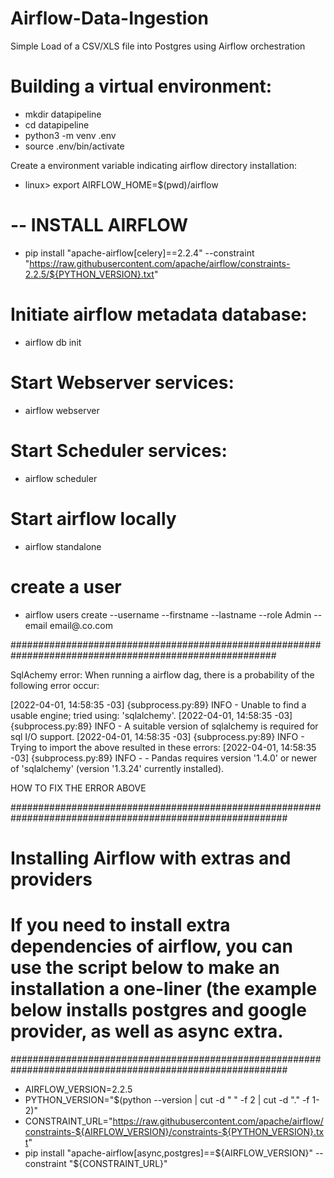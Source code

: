 # Airflow-Data-Ingestion
Simple Load of a CSV/XLS file into Postgres using Airflow orchestration


# Building a virtual environment:
- mkdir datapipeline
- cd datapipeline
- python3 -m venv .env
- source .env/bin/activate

Create a environment variable indicating airflow directory installation:
- linux> export AIRFLOW_HOME=$(pwd)/airflow

# -- INSTALL AIRFLOW
- pip install "apache-airflow[celery]==2.2.4" --constraint "https://raw.githubusercontent.com/apache/airflow/constraints-2.2.5/${PYTHON_VERSION}.txt"

# Initiate airflow metadata database:
- airflow db init

# Start Webserver services:
- airflow webserver

# Start Scheduler services:
- airflow scheduler

# Start airflow locally
- airflow standalone

# create a user
- airflow users create --username <username> --firstname <first> --lastname <last> --role Admin --email email@.co.com

########################################################################################################

SqlAchemy error: When running a airflow dag, there is a probability of the following error occur:

[2022-04-01, 14:58:35 -03] {subprocess.py:89} INFO - Unable to find a usable engine; tried using: 'sqlalchemy'.
[2022-04-01, 14:58:35 -03] {subprocess.py:89} INFO - A suitable version of sqlalchemy is required for sql I/O support.
[2022-04-01, 14:58:35 -03] {subprocess.py:89} INFO - Trying to import the above resulted in these errors:
[2022-04-01, 14:58:35 -03] {subprocess.py:89} INFO -  - Pandas requires version '1.4.0' or newer of 'sqlalchemy' (version '1.3.24' currently installed).

HOW TO FIX THE ERROR ABOVE

##########################################################################################################

# Installing Airflow with extras and providers
# If you need to install extra dependencies of airflow, you can use the script below to make an installation a one-liner (the example below installs postgres and google provider, as well as async extra.
##########################################################################################################

- AIRFLOW_VERSION=2.2.5
- PYTHON_VERSION="$(python --version | cut -d " " -f 2 | cut -d "." -f 1-2)"
- CONSTRAINT_URL="https://raw.githubusercontent.com/apache/airflow/constraints-${AIRFLOW_VERSION}/constraints-${PYTHON_VERSION}.txt"
- pip install "apache-airflow[async,postgres]==${AIRFLOW_VERSION}" --constraint "${CONSTRAINT_URL}"
